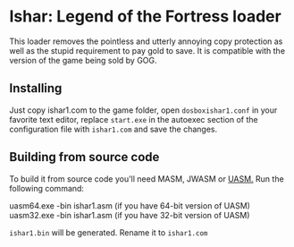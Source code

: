 # Ishar: Legend of the Fortress loader
This loader removes the pointless and utterly annoying copy protection as well as the stupid requirement to pay gold to save. It is compatible with the version of the game being sold by GOG.

## Installing
Just copy ishar1.com to the game folder, open `dosboxishar1.conf` in your favorite text editor, replace `start.exe` in the autoexec section of the configuration file with `ishar1.com` and save the changes.

## Building from source code
To build it from source code you'll need MASM, JWASM or [UASM.](http://www.terraspace.co.uk/uasm.html) Run the following command:

uasm64.exe -bin ishar1.asm (if you have 64-bit version of UASM)<br />
uasm32.exe -bin ishar1.asm (if you have 32-bit version of UASM)

`ishar1.bin` will be generated. Rename it to `ishar1.com`
